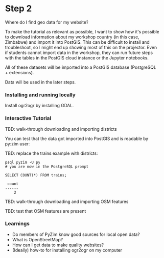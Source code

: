 # Step 2

Where do I find geo data for my website?

To make the tutorial as relevant as possible, I want to show how it's possible to
download information about my workshop country (in this case, Zimbabwe) and import
it into PostGIS.  This can be difficult to install and troubleshoot, so I might end
up showing most of this on the projector. Even if students cannot import data in the workshop, they can run future steps with the tables in the PostGIS cloud instance or the Jupyter notebooks.

All of these datasets will be imported into a PostGIS database (PostgreSQL + extensions).

Data will be used in the later steps.

### Installing and running locally

Install ogr2ogr by installing GDAL.

### Interactive Tutorial

TBD: walk-through downloading and importing districts

You can test that the data got imported into PostGIS and is readable by py:zim user:

TBD: replace the trains example with districts:

```
psql pyzim -U py
# you are now in the PostgreSQL prompt

SELECT COUNT(*) FROM trains;

 count
------
    2
```

TBD: walk-through downloading and importing OSM features

TBD: test that OSM features are present

### Learnings

- Do members of PyZim know good sources for local open data?
- What is OpenStreetMap?
- How can I get data to make quality websites?
- (Ideally) how-to for installing ogr2ogr on my computer
